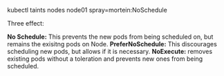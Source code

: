 kubectl taints nodes node01 spray=mortein:NoSchedule

Three effect:

**No Schedule:** This prevents the new pods from being scheduled on, but remains the exisitng pods on Node.
**PreferNoSchedule:** This discourages scheduling new pods, but allows if it is necessary.
**NoExecute:** removes existing pods without a toleration and prevents new ones from being scheduled.
